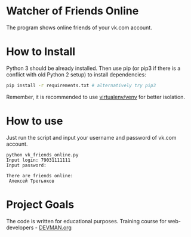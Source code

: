 # Watcher of Friends Online

The program shows online friends of your vk.com account.

# How to Install

Python 3 should be already installed. Then use pip (or pip3 if there is a conflict with old Python 2 setup) to install dependencies:

```bash
pip install -r requirements.txt # alternatively try pip3
```

Remember, it is recommended to use [virtualenv/venv](https://devman.org/encyclopedia/pip/pip_virtualenv/) for better isolation.

# How to use

Just run the script and input your username and password of vk.com account.
```
python vk_friends_online.py
Input login: 79031111111
Input password:

There are friends online:
 Алексей Третьяков
```

# Project Goals

The code is written for educational purposes. Training course for web-developers - [DEVMAN.org](https://devman.org)
